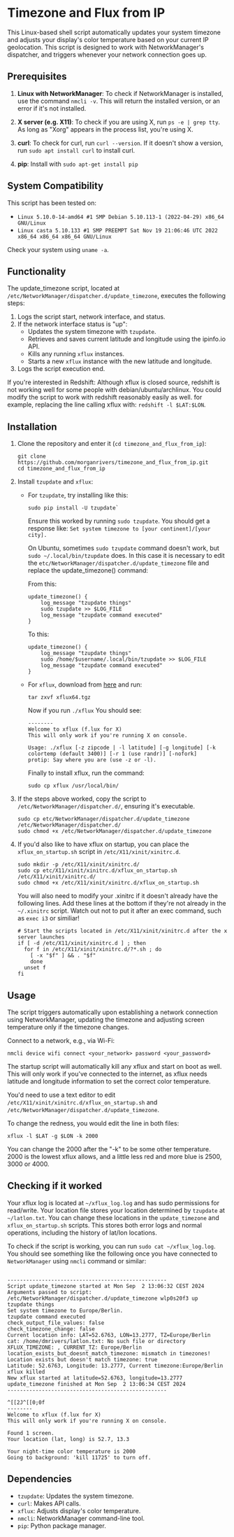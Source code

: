 # Timezone and Flux from IP

This Linux-based shell script automatically updates your system timezone and adjusts your display's color temperature based on your current IP geolocation. This script is designed to work with NetworkManager's dispatcher, and triggers whenever your network connection goes up.

## Prerequisites

1. **Linux with NetworkManager**: To check if NetworkManager is installed, use the command `nmcli -v`. This will return the installed version, or an error if it's not installed.

2. **X server (e.g. X11)**: To check if you are using X, run `ps -e | grep tty`. As long as "Xorg" appears in the process list, you're using X.

3. **curl**: To check for curl, run `curl --version`. If it doesn't show a version, run `sudo apt install curl` to install curl.

4. **pip**: Install with `sudo apt-get install pip`

## System Compatibility

This script has been tested on:

- `Linux 5.10.0-14-amd64 #1 SMP Debian 5.10.113-1 (2022-04-29) x86_64 GNU/Linux`
- `Linux casta 5.10.133 #1 SMP PREEMPT Sat Nov 19 21:06:46 UTC 2022 x86_64 x86_64 x86_64 GNU/Linux`

Check your system using `uname -a`.

## Functionality

The update_timezone script, located at `/etc/NetworkManager/dispatcher.d/update_timezone`, executes the following steps:

1. Logs the script start, network interface, and status.
2. If the network interface status is "up":
    - Updates the system timezone with `tzupdate`.
    - Retrieves and saves current latitude and longitude using the ipinfo.io API.
    - Kills any running `xflux` instances.
    - Starts a new `xflux` instance with the new latitude and longitude.
3. Logs the script execution end.

If you're interested in Redshift: Although xflux is closed source, redshift is not working well for some people with debian/ubuntu/archlinux. You could modify the script to work with redshift reasonably easily as well. for example, replacing the line calling xflux with: `redshift -l $LAT:$LON`.



## Installation

1. Clone the repository and enter it (`cd timezone_and_flux_from_ip`):

   ```
   git clone https://github.com/morganrivers/timezone_and_flux_from_ip.git
   cd timezone_and_flux_from_ip
   ```

2. Install `tzupdate` and `xflux`:

   - For `tzupdate`, try installing like this:
     ```
     sudo pip install -U tzupdate`
     ```
     Ensure this worked by running `sudo tzupdate`. You should get a response like: `Set system timezone to [your continent]/[your city].`

     On Ubuntu, sometimes `sudo tzupdate` command doesn't work, but `sudo ~/.local/bin/tzupdate` does. In this case it is necessary to edit the `etc/NetworkManager/dispatcher.d/update_timezone` file and replace the update_timezone() command:

     From this:
     ```
     update_timezone() { 
         log_message "tzupdate things"
         sudo tzupdate >> $LOG_FILE
         log_message "tzupdate command executed"
     }
     ```

     To this:
     ```
     update_timezone() { 
         log_message "tzupdate things"
         sudo /home/$username/.local/bin/tzupdate >> $LOG_FILE
         log_message "tzupdate command executed"
     }
     ```
     
   - For `xflux`, download from [here](https://justgetflux.com/linux.html) and run:

     ```
     tar zxvf xflux64.tgz
     ```

     Now if you run `./xflux` You should see:
     ```
     --------
     Welcome to xflux (f.lux for X)
     This will only work if you're running X on console.
    
     Usage: ./xflux [-z zipcode | -l latitude] [-g longitude] [-k colortemp (default 3400)] [-r 1 (use randr)] [-nofork]
     protip: Say where you are (use -z or -l).
     ```

     Finally to install xflux, run the command:     
     ```
     sudo cp xflux /usr/local/bin/
     ```
     
3. If the steps above worked, copy the script to `/etc/NetworkManager/dispatcher.d/`, ensuring it's executable.
   ```
   sudo cp etc/NetworkManager/dispatcher.d/update_timezone /etc/NetworkManager/dispatcher.d/
   sudo chmod +x /etc/NetworkManager/dispatcher.d/update_timezone
   ```    
5.  If you'd also like to have xflux on startup, you can place the `xflux_on_startup.sh` script in `/etc/X11/xinit/xinitrc.d`.

    ```
    sudo mkdir -p /etc/X11/xinit/xinitrc.d/
    sudo cp etc/X11/xinit/xinitrc.d/xflux_on_startup.sh /etc/X11/xinit/xinitrc.d/
    sudo chmod +x /etc/X11/xinit/xinitrc.d/xflux_on_startup.sh
    ```

    You will also need to modify your .xinitrc if it doesn't already have the following lines. Add these lines at the bottom if they're not already in the `~/.xinitrc` script. Watch out not to put it after an exec command, such as `exec i3` or similiar!

    ```
    # Start the scripts located in /etc/X11/xinit/xinitrc.d after the x server launches
    if [ -d /etc/X11/xinit/xinitrc.d ] ; then
      for f in /etc/X11/xinit/xinitrc.d/?*.sh ; do
        [ -x "$f" ] && . "$f"
        done
      unset f
    fi
    ```



## Usage

The script triggers automatically upon establishing a network connection using NetworkManager, updating the timezone and adjusting screen temperature only if the timezone changes.

Connect to a network, e.g., via Wi-Fi:

```
nmcli device wifi connect <your_network> password <your_password>
```

The startup script will automatically kill any  xflux and start on boot as well. This will only work if you've connected to the internet, as xflux needs latitude and longitude information to set the correct color temperature.

You'd need to use a text editor to edit `/etc/X11/xinit/xinitrc.d/xflux_on_startup.sh` and `/etc/NetworkManager/dispatcher.d/update_timezone`.

To change the redness, you would edit the line in both files:
```
xflux -l $LAT -g $LON -k 2000
```
You can change the 2000 after the "-k" to be some other temperature. 2000 is the lowest xflux allows, and a little less red and more blue is 2500, 3000 or 4000.

## Checking if it worked
Your xflux log is located at `~/xflux_log.log` and has sudo permissions for read/write. Your location file stores your location determined by `tzupdate` at `~/latlon.txt`. You can change these locations in the `update_timezone` and `xflux_on_startup.sh` scripts. This stores both error logs and normal operations, including the history of lat/lon locations.

To check if the script is working, you can run `sudo cat ~/xflux_log.log`. You should see something like the following once you have connected to `NetworkManager` using `nmcli` command or similar:

```

---------------------------------------------------
Script update_timezone started at Mon Sep  2 13:06:32 CEST 2024
Arguments passed to script: /etc/NetworkManager/dispatcher.d/update_timezone wlp0s20f3 up
tzupdate things
Set system timezone to Europe/Berlin.
tzupdate command executed
check_output_file_values: false
check_timezone_change: false
Current location info: LAT=52.6763, LON=13.2777, TZ=Europe/Berlin
cat: /home/dmrivers/latlon.txt: No such file or directory
XFLUX_TIMEZONE: , CURRENT_TZ: Europe/Berlin
location_exists_but_doesnt_match_timezone: mismatch in timezones!
Location exists but doesn't match timezone: true
Latitude: 52.6763, Longitude: 13.2777, Current timezone:Europe/Berlin
xflux killed
New xflux started at latitude=52.6763, longitude=13.2777
update_timezone finished at Mon Sep  2 13:06:34 CEST 2024
---------------------------------------------------

^[[2J^[[0;0f
--------
Welcome to xflux (f.lux for X)
This will only work if you're running X on console.

Found 1 screen.
Your location (lat, long) is 52.7, 13.3

Your night-time color temperature is 2000
Going to background: 'kill 11725' to turn off.
```
## Dependencies

- `tzupdate`: Updates the system timezone.
- `curl`: Makes API calls.
- `xflux`: Adjusts display's color temperature.
- `nmcli`: NetworkManager command-line tool.
- `pip`: Python package manager.
